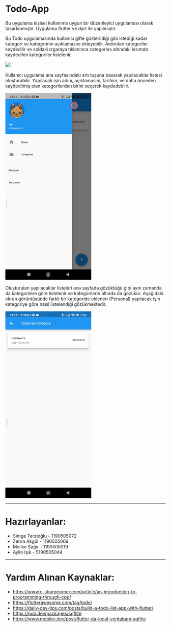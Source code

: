 # Todo-App

Bu uygulama kişisel kullanıma uygun bir düzenleyici uygulaması olarak tasarlanmıştır. Uygulama flutter ve dart ile yapılmıştır.

Bu Todo uygulamasında kullanıcı gifte gösterildiği gibi istediği kadar kategori ve kategorinin açıklamasını ekleyebilir. Ardından kategoriler kaydedilir ve soldaki ızgaraya tıklanınca categories altındaki kısımda kaydedilen kategoriler listelenir.

![](https://github.com/SimgeTerzioglu/Todo-App/blob/main/1.gif)

Kullanıcı uygulama ana sayfasındaki artı tuşuna basarak yapılacaklar listesi oluşturabilir. Yapılacak işin adını, açıklamasını, tarihini, ve daha önceden kaydedilmiş olan kategorilerden birini seçerek kaydedebilir.

![](https://github.com/SimgeTerzioglu/Todo-App/blob/main/2.gif)

Oluşturulan yapılacaklar listeleri ana sayfada gözüktüğü gibi aynı zamanda da kategorilere göre listelenir ve kategorilerin altında da gözükür. Aşağıdaki ekran görüntüsünde farklı bir kategoride eklenen (Personal) yapılacak işin kategoriye göre nasıl listelendiği gözükmektedir.

![](https://github.com/SimgeTerzioglu/Todo-App/blob/main/3.gif)

***

# Hazırlayanlar: 
* Simge Terzioğlu - 1190505072
* Zehra Akgül - 1190505069
* Melike Sağır - 1190505019
* Aylin Işık - 5190505044

***

# Yardım Alınan Kaynaklar:
* https://www.c-sharpcorner.com/article/an-introduction-to-programming-through-cpp/
* https://flutterawesome.com/tag/todo/
* https://daily-dev-tips.com/posts/build-a-todo-list-app-with-flutter/
* https://pub.dev/packages/sqflite
* https://www.mobiler.dev/post/flutter-da-local-veritabani-sqflite
